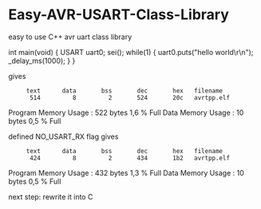 # Easy-AVR-USART-Class-Library
easy to use C++ avr uart class library


int main(void)
{
	USART uart0;
    sei();
    while(1)
    {
		uart0.puts("hello world\r\n");
		_delay_ms(1000);
    }
}

gives

         text      data       bss       dec       hex   filename
          514         8         2       524       20c   avrtpp.elf
   
Program Memory Usage    :   522 bytes   1,6 % Full
Data Memory Usage       :   10 bytes   0,5 % Full

defined  NO_USART_RX flag gives

         text      data       bss       dec       hex   filename
          424         8         2       434       1b2   avrtpp.elf

Program Memory Usage    :   432 bytes   1,3 % Full
Data Memory Usage       :   10 bytes   0,5 % Full

next step: rewrite it into C


